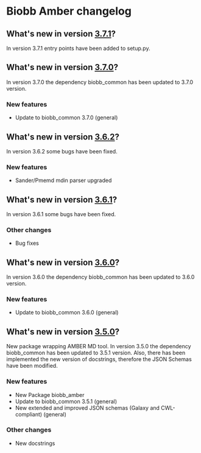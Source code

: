 # Biobb Amber changelog

## What's new in version [3.7.1](https://github.com/bioexcel/biobb_amber/releases/tag/v3.7.1)?
In version 3.7.1 entry points have been added to setup.py.

## What's new in version [3.7.0](https://github.com/bioexcel/biobb_amber/releases/tag/v3.7.0)?
In version 3.7.0 the dependency biobb_common has been updated to 3.7.0 version.

### New features

* Update to biobb_common 3.7.0 (general)

## What's new in version [3.6.2](https://github.com/bioexcel/biobb_amber/releases/tag/v3.6.2)?
In version 3.6.2 some bugs have been fixed.

### New features

* Sander/Pmemd mdin parser upgraded

## What's new in version [3.6.1](https://github.com/bioexcel/biobb_amber/releases/tag/v3.6.1)?
In version 3.6.1 some bugs have been fixed.

### Other changes

* Bug fixes

## What's new in version [3.6.0](https://github.com/bioexcel/biobb_amber/releases/tag/v3.6.0)?
In version 3.6.0 the dependency biobb_common has been updated to 3.6.0 version.

### New features

* Update to biobb_common 3.6.0 (general)

## What's new in version [3.5.0](https://github.com/bioexcel/biobb_amber/releases/tag/v3.5.0)?
New package wrapping AMBER MD tool. In version 3.5.0 the dependency biobb_common has been updated to 3.5.1 version. Also, there has been implemented the new version of docstrings, therefore the JSON Schemas have been modified.

### New features

* New Package biobb_amber
* Update to biobb_common 3.5.1 (general)
* New extended and improved JSON schemas (Galaxy and CWL-compliant) (general)

### Other changes

* New docstrings
